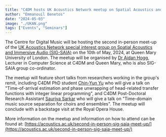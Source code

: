 ```yaml
---
title: "C4DM hosts UK Acoustics Network meetup on Spatial Acoustics and Immersive Audio"
author: "Emmanouil Benetos"
date: "2024-05-03"
image: "./UKAN.png"
tags: ["Events", "Seminars"]
---
```


The Centre for Digital Music will be hosting the second in-person meet-up of the [UK Acoustics Network special interest group on Spatial Acoustics and Immersive Audio (SIG-SAIA)](https://acoustics.ac.uk/sigs/spatial-acoustics-and-immersive-audio/) on the 10th of May, 2024, at Queen Mary University of London. The meetup will be organised by [Dr Aidan Hogg](https://www.qmul.ac.uk/eecs/people/profiles/aidanhogg.html), Lecturer in Computer Science at C4DM and Queen Mary, who is also SIG-SAIA group co-ordinator.

The meetup will feature short talks from researchers working in the group's remit, including C4DM PhD student [Chin-Yun Yu](https://yoyololicon.github.io/) who will give a talk on "Time-of-arrival estimation and phase unwrapping of head-related transfer functions with integer linear programming", and C4DM Post-Doctoral Research Assistant [Saurjya Sarkar](https://www.qmul.ac.uk/eecs/people/profiles/sarkarsaurjya.html) who will give a talk on "Time-domain music source separation for choirs and ensembles". The meetup will conclude with a backstage visit at the Royal Opera House.

More information on the meetup and information on how to attend can be found at: [https://acoustics.ac.uk/second-in-person-sig-saia-meet-up/](https://acoustics.ac.uk/second-in-person-sig-saia-meet-up/)
